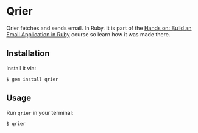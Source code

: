 # Qrier

Qrier fetches and sends email. In Ruby. It is part of the [Hands on: Build an
Email Application in
Ruby](http://courses.tutsplus.com/topics/code/categories/ruby/courses) course
so learn how it was made there.

## Installation

Install it via:

    $ gem install qrier

## Usage

Run `qrier` in your terminal:

    $ qrier
